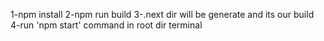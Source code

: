 1-npm install
2-npm run build
3-.next dir will be generate and its our build
4-run 'npm start' command in root dir terminal

